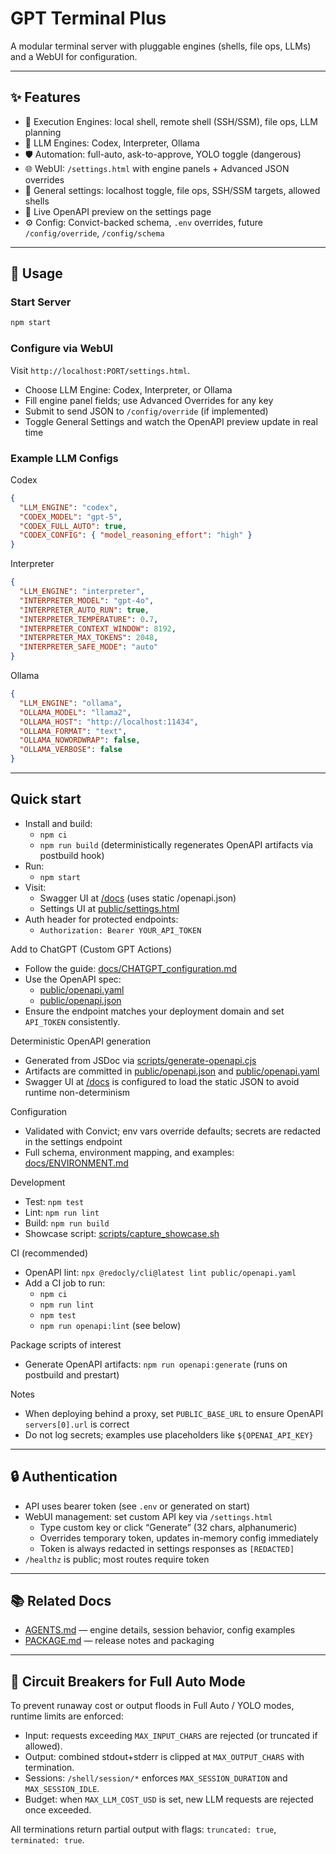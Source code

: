# GPT Terminal Plus

A modular terminal server with pluggable engines (shells, file ops, LLMs) and a WebUI for configuration.

---

## ✨ Features

- 🔧 Execution Engines: local shell, remote shell (SSH/SSM), file ops, LLM planning
- 🤖 LLM Engines: Codex, Interpreter, Ollama
- 🛡️ Automation: full-auto, ask-to-approve, YOLO toggle (dangerous)
- 🌐 WebUI: `/settings.html` with engine panels + Advanced JSON overrides
- 🧰 General settings: localhost toggle, file ops, SSH/SSM targets, allowed shells
- 📜 Live OpenAPI preview on the settings page
- ⚙️ Config: Convict-backed schema, `.env` overrides, future `/config/override`, `/config/schema`

---

## 🚀 Usage

### Start Server
```bash
npm start
```

### Configure via WebUI
Visit `http://localhost:PORT/settings.html`.

- Choose LLM Engine: Codex, Interpreter, or Ollama
- Fill engine panel fields; use Advanced Overrides for any key
- Submit to send JSON to `/config/override` (if implemented)
- Toggle General Settings and watch the OpenAPI preview update in real time

### Example LLM Configs

Codex
```json
{
  "LLM_ENGINE": "codex",
  "CODEX_MODEL": "gpt-5",
  "CODEX_FULL_AUTO": true,
  "CODEX_CONFIG": { "model_reasoning_effort": "high" }
}
```

Interpreter
```json
{
  "LLM_ENGINE": "interpreter",
  "INTERPRETER_MODEL": "gpt-4o",
  "INTERPRETER_AUTO_RUN": true,
  "INTERPRETER_TEMPERATURE": 0.7,
  "INTERPRETER_CONTEXT_WINDOW": 8192,
  "INTERPRETER_MAX_TOKENS": 2048,
  "INTERPRETER_SAFE_MODE": "auto"
}
```

Ollama
```json
{
  "LLM_ENGINE": "ollama",
  "OLLAMA_MODEL": "llama2",
  "OLLAMA_HOST": "http://localhost:11434",
  "OLLAMA_FORMAT": "text",
  "OLLAMA_NOWORDWRAP": false,
  "OLLAMA_VERBOSE": false
}
```

---

## Quick start
- Install and build:
  - `npm ci`
  - `npm run build` (deterministically regenerates OpenAPI artifacts via postbuild hook)
- Run:
  - `npm start`
- Visit:
  - Swagger UI at [/docs](/docs) (uses static /openapi.json)
  - Settings UI at [public/settings.html](public/settings.html)
- Auth header for protected endpoints:
  - `Authorization: Bearer YOUR_API_TOKEN`

Add to ChatGPT (Custom GPT Actions)
- Follow the guide: [docs/CHATGPT_configuration.md](docs/CHATGPT_configuration.md)
- Use the OpenAPI spec:
  - [public/openapi.yaml](public/openapi.yaml)
  - [public/openapi.json](public/openapi.json)
- Ensure the endpoint matches your deployment domain and set `API_TOKEN` consistently.

Deterministic OpenAPI generation
- Generated from JSDoc via [scripts/generate-openapi.cjs](scripts/generate-openapi.cjs)
- Artifacts are committed in [public/openapi.json](public/openapi.json) and [public/openapi.yaml](public/openapi.yaml)
- Swagger UI at [/docs](/docs) is configured to load the static JSON to avoid runtime non-determinism

Configuration
- Validated with Convict; env vars override defaults; secrets are redacted in the settings endpoint
- Full schema, environment mapping, and examples: [docs/ENVIRONMENT.md](docs/ENVIRONMENT.md)

Development
- Test: `npm test`
- Lint: `npm run lint`
- Build: `npm run build`
- Showcase script: [scripts/capture_showcase.sh](scripts/capture_showcase.sh)

CI (recommended)
- OpenAPI lint: `npx @redocly/cli@latest lint public/openapi.yaml`
- Add a CI job to run:
  - `npm ci`
  - `npm run lint`
  - `npm test`
  - `npm run openapi:lint` (see below)

Package scripts of interest
- Generate OpenAPI artifacts: `npm run openapi:generate` (runs on postbuild and prestart)

Notes
- When deploying behind a proxy, set `PUBLIC_BASE_URL` to ensure OpenAPI `servers[0].url` is correct
- Do not log secrets; examples use placeholders like `${OPENAI_API_KEY}`

---

## 🔒 Authentication
- API uses bearer token (see `.env` or generated on start)
- WebUI management: set custom API key via `/settings.html`
  - Type custom key or click “Generate” (32 chars, alphanumeric)
  - Overrides temporary token, updates in-memory config immediately
  - Token is always redacted in settings responses as `[REDACTED]`
- `/healthz` is public; most routes require token

---

## 📚 Related Docs
- [AGENTS.md](./AGENTS.md) — engine details, session behavior, config examples
- [PACKAGE.md](./PACKAGE.md) — release notes and packaging

---

## 🧯 Circuit Breakers for Full Auto Mode

To prevent runaway cost or output floods in Full Auto / YOLO modes, runtime limits are enforced:

- Input: requests exceeding `MAX_INPUT_CHARS` are rejected (or truncated if allowed).
- Output: combined stdout+stderr is clipped at `MAX_OUTPUT_CHARS` with termination.
- Sessions: `/shell/session/*` enforces `MAX_SESSION_DURATION` and `MAX_SESSION_IDLE`.
- Budget: when `MAX_LLM_COST_USD` is set, new LLM requests are rejected once exceeded.

All terminations return partial output with flags: `truncated: true`, `terminated: true`.